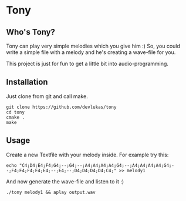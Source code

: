 # Tony

## Who's Tony?
Tony can play very simple melodies which you give him :)
So, you could write a simple file with a melody and he's creating a wave-file for you.

This project is just for fun to get a little bit into audio-programming.

## Installation
Just clone from git and call make.
```
git clone https://github.com/devlukas/tony
cd tony
cmake .
make
```

## Usage
Create a new Textfile with your melody inside.
For example try this:
```
echo "C4;D4;E4;F4;G4;--;G4;--;A4;A4;A4;A4;G4;--;A4;A4;A4;A4;G4;--;F4;F4;F4;F4;E4;--;E4;--;D4;D4;D4;D4;C4;" >> melody1
```
And now generate the wave-file and listen to it :)
```
./tony melody1 && aplay output.wav
```
